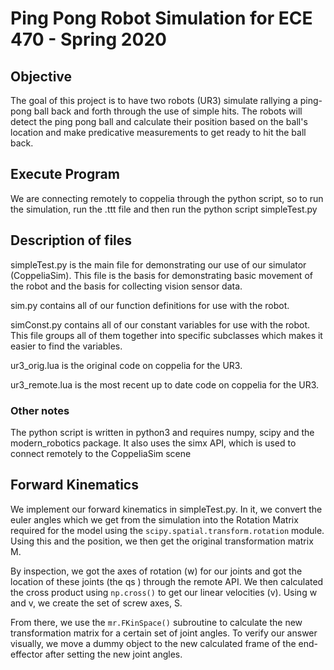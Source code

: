 # Ping Pong Robot Simulation for ECE 470 - Spring 2020

## Objective
The goal of this project is to have two robots (UR3) simulate rallying a ping-pong ball back and forth through the use of simple hits. The robots will detect the ping pong ball and calculate their position based on the ball's location and make predicative measurements to get ready to hit the ball back.

## Execute Program
We are connecting remotely to coppelia through the python script, so to run the simulation, run the .ttt file and then run the python script simpleTest.py

## Description of files
simpleTest.py is the main file for demonstrating our use of our simulator (CoppeliaSim). This file is the basis for demonstrating basic movement of the robot and the basis for collecting vision sensor data. 

sim.py contains all of our function definitions for use with the robot. 

simConst.py contains all of our constant variables for use with the robot. This file groups all of them together into specific subclasses which makes it easier to find the variables.

ur3_orig.lua is the original code on coppelia for the UR3.

ur3_remote.lua is the most recent up to date code on coppelia for the UR3.

### Other notes
The python script is written in python3 and requires numpy, scipy and the modern_robotics package. It also uses the simx API, which is used to connect remotely to the CoppeliaSim scene

## Forward Kinematics
We implement our forward kinematics in simpleTest.py. In it, we convert the euler angles which we get from the simulation into the Rotation Matrix required for the model using the `scipy.spatial.transform.rotation` module. Using this and the position, we then get the original transformation matrix M. 

By inspection, we got the axes of rotation (w) for our joints and got the location of these joints (the qs ) through the remote API. We then calculated the cross product using `np.cross()` to get our linear velocities (v). Using w and v, we create the set of screw axes, S. 

From there, we use the `mr.FKinSpace()` subroutine to calculate the new transformation matrix for a certain set of joint angles. To verify our answer visually, we move a dummy object to the new calculated frame of the end-effector after setting the new joint angles. 
